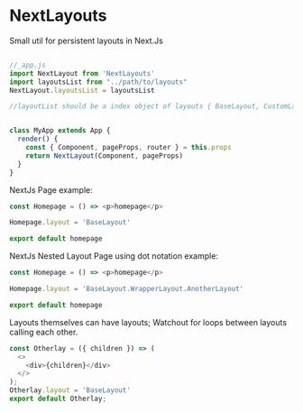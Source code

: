 # NextLayouts
Small util for persistent layouts in Next.Js


```javascript

//_app.js
import NextLayout from 'NextLayouts'
import layoutsList from "../path/to/layouts"
NextLayout.layoutsList = layoutsList

//layoutList should be a index object of layouts { BaseLayout, CustomLayout }


class MyApp extends App {
  render() {
    const { Component, pageProps, router } = this.props
    return NextLayout(Component, pageProps)
  }
}

```

NextJs Page example:

```javascript
const Homepage = () => <p>homepage</p>

Homepage.layout = 'BaseLayout'

export default homepage
```

NextJs Nested Layout Page using dot notation example:

```javascript
const Homepage = () => <p>homepage</p>

Homepage.layout = 'BaseLayout.WrapperLayout.AnotherLayout'

export default homepage
```

Layouts themselves can have layouts; Watchout for loops between layouts calling each other.

```javascript
const Otherlay = ({ children }) => (
  <>
    <div>{children}</div>
  </>
);
Otherlay.layout = 'BaseLayout'
export default Otherlay;

```
